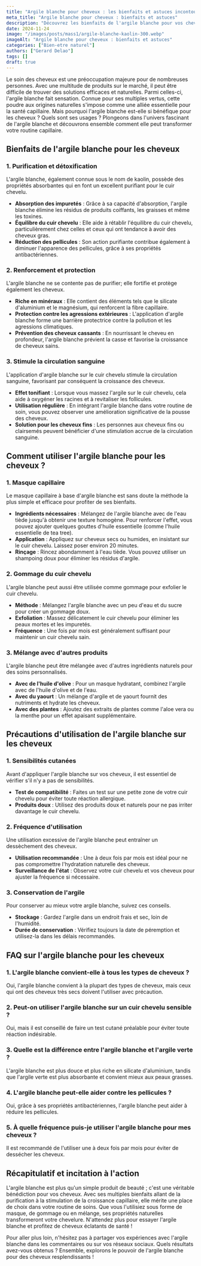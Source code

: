 ```yaml
---
title: "Argile blanche pour cheveux : les bienfaits et astuces incontournables"
meta_title: "Argile blanche pour cheveux : bienfaits et astuces"
description: "Découvrez les bienfaits de l'argile blanche pour vos cheveux et des astuces pour l'utiliser au quotidien. Une solution naturelle pour des cheveux en santé."
date: 2024-11-24
image: "/images/posts/mass1/argile-blanche-kaolin-300.webp"
imageAlt: "Argile blanche pour cheveux : bienfaits et astuces"
categories: ["Bien-etre naturel"]
authors: ["Gerard Delao"]
tags: []
draft: true
---
```


Le soin des cheveux est une préoccupation majeure pour de nombreuses personnes. Avec une multitude de produits sur le marché, il peut être difficile de trouver des solutions efficaces et naturelles. Parmi celles-ci, l'argile blanche fait sensation. Connue pour ses multiples vertus, cette poudre aux origines naturelles s'impose comme une alliée essentielle pour la santé capillaire. Mais pourquoi l'argile blanche est-elle si bénéfique pour les cheveux ? Quels sont ses usages ? Plongeons dans l'univers fascinant de l'argile blanche et découvrons ensemble comment elle peut transformer votre routine capillaire.

## Bienfaits de l'argile blanche pour les cheveux

### 1. Purification et détoxification

L'argile blanche, également connue sous le nom de kaolin, possède des propriétés absorbantes qui en font un excellent purifiant pour le cuir chevelu.

- **Absorption des impuretés** : Grâce à sa capacité d'absorption, l'argile blanche élimine les résidus de produits coiffants, les graisses et même les toxines.
- **Équilibre du cuir chevelu** : Elle aide à rétablir l'équilibre du cuir chevelu, particulièrement chez celles et ceux qui ont tendance à avoir des cheveux gras.
- **Réduction des pellicules** : Son action purifiante contribue également à diminuer l'apparence des pellicules, grâce à ses propriétés antibactériennes.

### 2. Renforcement et protection

L'argile blanche ne se contente pas de purifier; elle fortifie et protège également les cheveux.

- **Riche en minéraux** : Elle contient des éléments tels que le silicate d'aluminium et le magnésium, qui renforcent la fibre capillaire.
- **Protection contre les agressions extérieures** : L'application d'argile blanche forme une barrière protectrice contre la pollution et les agressions climatiques.
- **Prévention des cheveux cassants** : En nourrissant le cheveu en profondeur, l'argile blanche prévient la casse et favorise la croissance de cheveux sains.

### 3. Stimule la circulation sanguine

L'application d'argile blanche sur le cuir chevelu stimule la circulation sanguine, favorisant par conséquent la croissance des cheveux.

- **Effet tonifiant** : Lorsque vous massez l'argile sur le cuir chevelu, cela aide à oxygéner les racines et à revitaliser les follicules.
- **Utilisation régulière** : En intégrant l'argile blanche dans votre routine de soin, vous pouvez observer une amélioration significative de la pousse des cheveux.
- **Solution pour les cheveux fins** : Les personnes aux cheveux fins ou clairsemés peuvent bénéficier d'une stimulation accrue de la circulation sanguine.

## Comment utiliser l'argile blanche pour les cheveux ?

### 1. Masque capillaire

Le masque capillaire à base d'argile blanche est sans doute la méthode la plus simple et efficace pour profiter de ses bienfaits.

- **Ingrédients nécessaires** : Mélangez de l'argile blanche avec de l'eau tiède jusqu'à obtenir une texture homogène. Pour renforcer l'effet, vous pouvez ajouter quelques gouttes d'huile essentielle (comme l'huile essentielle de tea tree).
- **Application** : Appliquez sur cheveux secs ou humides, en insistant sur le cuir chevelu. Laissez poser environ 20 minutes.
- **Rinçage** : Rincez abondamment à l'eau tiède. Vous pouvez utiliser un shampoing doux pour éliminer les résidus d'argile.

### 2. Gommage du cuir chevelu

L'argile blanche peut aussi être utilisée comme gommage pour exfolier le cuir chevelu.

- **Méthode** : Mélangez l'argile blanche avec un peu d'eau et du sucre pour créer un gommage doux.
- **Exfoliation** : Massez délicatement le cuir chevelu pour éliminer les peaux mortes et les impuretés.
- **Fréquence** : Une fois par mois est généralement suffisant pour maintenir un cuir chevelu sain.

### 3. Mélange avec d'autres produits

L'argile blanche peut être mélangée avec d'autres ingrédients naturels pour des soins personnalisés.

- **Avec de l'huile d'olive** : Pour un masque hydratant, combinez l'argile avec de l'huile d'olive et de l'eau.
- **Avec du yaourt** : Un mélange d'argile et de yaourt fournit des nutriments et hydrate les cheveux.
- **Avec des plantes** : Ajoutez des extraits de plantes comme l'aloe vera ou la menthe pour un effet apaisant supplémentaire.

## Précautions d'utilisation de l'argile blanche sur les cheveux

### 1. Sensibilités cutanées

Avant d'appliquer l'argile blanche sur vos cheveux, il est essentiel de vérifier s'il n'y a pas de sensibilités.

- **Test de compatibilité** : Faites un test sur une petite zone de votre cuir chevelu pour éviter toute réaction allergique.
- **Produits doux** : Utilisez des produits doux et naturels pour ne pas irriter davantage le cuir chevelu.

### 2. Fréquence d'utilisation

Une utilisation excessive de l'argile blanche peut entraîner un dessèchement des cheveux.

- **Utilisation recommandée** : Une à deux fois par mois est idéal pour ne pas compromettre l'hydratation naturelle des cheveux.
- **Surveillance de l'état** : Observez votre cuir chevelu et vos cheveux pour ajuster la fréquence si nécessaire.

### 3. Conservation de l'argile

Pour conserver au mieux votre argile blanche, suivez ces conseils.

- **Stockage** : Gardez l'argile dans un endroit frais et sec, loin de l'humidité.
- **Durée de conservation** : Vérifiez toujours la date de péremption et utilisez-la dans les délais recommandés.

## FAQ sur l'argile blanche pour les cheveux

### 1. L'argile blanche convient-elle à tous les types de cheveux ?

Oui, l'argile blanche convient à la plupart des types de cheveux, mais ceux qui ont des cheveux très secs doivent l'utiliser avec précaution.

### 2. Peut-on utiliser l'argile blanche sur un cuir chevelu sensible ?

Oui, mais il est conseillé de faire un test cutané préalable pour éviter toute réaction indésirable.

### 3. Quelle est la différence entre l'argile blanche et l'argile verte ?

L'argile blanche est plus douce et plus riche en silicate d'aluminium, tandis que l'argile verte est plus absorbante et convient mieux aux peaux grasses.

### 4. L'argile blanche peut-elle aider contre les pellicules ?

Oui, grâce à ses propriétés antibactériennes, l'argile blanche peut aider à réduire les pellicules.

### 5. À quelle fréquence puis-je utiliser l'argile blanche pour mes cheveux ?

Il est recommandé de l'utiliser une à deux fois par mois pour éviter de dessécher les cheveux.

## Récapitulatif et incitation à l'action

L'argile blanche est plus qu'un simple produit de beauté ; c'est une véritable bénédiction pour vos cheveux. Avec ses multiples bienfaits allant de la purification à la stimulation de la croissance capillaire, elle mérite une place de choix dans votre routine de soins. Que vous l'utilisiez sous forme de masque, de gommage ou en mélange, ses propriétés naturelles transformeront votre chevelure. N'attendez plus pour essayer l'argile blanche et profitez de cheveux éclatants de santé !

Pour aller plus loin, n'hésitez pas à partager vos expériences avec l'argile blanche dans les commentaires ou sur vos réseaux sociaux. Quels résultats avez-vous obtenus ? Ensemble, explorons le pouvoir de l'argile blanche pour des cheveux resplendissants !

